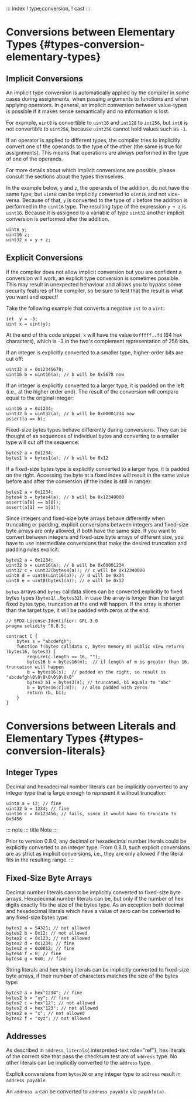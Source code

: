 ::: index
! type;conversion, ! cast
:::

# Conversions between Elementary Types {#types-conversion-elementary-types}

## Implicit Conversions

An implicit type conversion is automatically applied by the compiler in
some cases during assignments, when passing arguments to functions and
when applying operators. In general, an implicit conversion between
value-types is possible if it makes sense semantically and no
information is lost.

For example, `uint8` is convertible to `uint16` and `int128` to
`int256`, but `int8` is not convertible to `uint256`, because `uint256`
cannot hold values such as `-1`.

If an operator is applied to different types, the compiler tries to
implicitly convert one of the operands to the type of the other (the
same is true for assignments). This means that operations are always
performed in the type of one of the operands.

For more details about which implicit conversions are possible, please
consult the sections about the types themselves.

In the example below, `y` and `z`, the operands of the addition, do not
have the same type, but `uint8` can be implicitly converted to `uint16`
and not vice-versa. Because of that, `y` is converted to the type of `z`
before the addition is performed in the `uint16` type. The resulting
type of the expression `y + z` is `uint16`. Because it is assigned to a
variable of type `uint32` another implicit conversion is performed after
the addition.

``` solidity
uint8 y;
uint16 z;
uint32 x = y + z;
```

## Explicit Conversions

If the compiler does not allow implicit conversion but you are confident
a conversion will work, an explicit type conversion is sometimes
possible. This may result in unexpected behaviour and allows you to
bypass some security features of the compiler, so be sure to test that
the result is what you want and expect!

Take the following example that converts a negative `int` to a `uint`:

``` solidity
int  y = -3;
uint x = uint(y);
```

At the end of this code snippet, `x` will have the value `0xfffff..fd`
(64 hex characters), which is -3 in the two\'s complement representation
of 256 bits.

If an integer is explicitly converted to a smaller type, higher-order
bits are cut off:

``` solidity
uint32 a = 0x12345678;
uint16 b = uint16(a); // b will be 0x5678 now
```

If an integer is explicitly converted to a larger type, it is padded on
the left (i.e., at the higher order end). The result of the conversion
will compare equal to the original integer:

``` solidity
uint16 a = 0x1234;
uint32 b = uint32(a); // b will be 0x00001234 now
assert(a == b);
```

Fixed-size bytes types behave differently during conversions. They can
be thought of as sequences of individual bytes and converting to a
smaller type will cut off the sequence:

``` solidity
bytes2 a = 0x1234;
bytes1 b = bytes1(a); // b will be 0x12
```

If a fixed-size bytes type is explicitly converted to a larger type, it
is padded on the right. Accessing the byte at a fixed index will result
in the same value before and after the conversion (if the index is still
in range):

``` solidity
bytes2 a = 0x1234;
bytes4 b = bytes4(a); // b will be 0x12340000
assert(a[0] == b[0]);
assert(a[1] == b[1]);
```

Since integers and fixed-size byte arrays behave differently when
truncating or padding, explicit conversions between integers and
fixed-size byte arrays are only allowed, if both have the same size. If
you want to convert between integers and fixed-size byte arrays of
different size, you have to use intermediate conversions that make the
desired truncation and padding rules explicit:

``` solidity
bytes2 a = 0x1234;
uint32 b = uint16(a); // b will be 0x00001234
uint32 c = uint32(bytes4(a)); // c will be 0x12340000
uint8 d = uint8(uint16(a)); // d will be 0x34
uint8 e = uint8(bytes1(a)); // e will be 0x12
```

`bytes` arrays and `bytes` calldata slices can be converted explicitly
to fixed bytes types (`bytes1`/\.../`bytes32`). In case the array is
longer than the target fixed bytes type, truncation at the end will
happen. If the array is shorter than the target type, it will be padded
with zeros at the end.

``` solidity
// SPDX-License-Identifier: GPL-3.0
pragma solidity ^0.8.5;

contract C {
    bytes s = "abcdefgh";
    function f(bytes calldata c, bytes memory m) public view returns (bytes16, bytes3) {
        require(c.length == 16, "");
        bytes16 b = bytes16(m);  // if length of m is greater than 16, truncation will happen
        b = bytes16(s);  // padded on the right, so result is "abcdefgh\0\0\0\0\0\0\0\0"
        bytes3 b1 = bytes3(s); // truncated, b1 equals to "abc"
        b = bytes16(c[:8]);  // also padded with zeros
        return (b, b1);
    }
}
```

# Conversions between Literals and Elementary Types {#types-conversion-literals}

## Integer Types

Decimal and hexadecimal number literals can be implicitly converted to
any integer type that is large enough to represent it without
truncation:

``` solidity
uint8 a = 12; // fine
uint32 b = 1234; // fine
uint16 c = 0x123456; // fails, since it would have to truncate to 0x3456
```

::: note
::: title
Note
:::

Prior to version 0.8.0, any decimal or hexadecimal number literals could
be explicitly converted to an integer type. From 0.8.0, such explicit
conversions are as strict as implicit conversions, i.e., they are only
allowed if the literal fits in the resulting range.
:::

## Fixed-Size Byte Arrays

Decimal number literals cannot be implicitly converted to fixed-size
byte arrays. Hexadecimal number literals can be, but only if the number
of hex digits exactly fits the size of the bytes type. As an exception
both decimal and hexadecimal literals which have a value of zero can be
converted to any fixed-size bytes type:

``` solidity
bytes2 a = 54321; // not allowed
bytes2 b = 0x12; // not allowed
bytes2 c = 0x123; // not allowed
bytes2 d = 0x1234; // fine
bytes2 e = 0x0012; // fine
bytes4 f = 0; // fine
bytes4 g = 0x0; // fine
```

String literals and hex string literals can be implicitly converted to
fixed-size byte arrays, if their number of characters matches the size
of the bytes type:

``` solidity
bytes2 a = hex"1234"; // fine
bytes2 b = "xy"; // fine
bytes2 c = hex"12"; // not allowed
bytes2 d = hex"123"; // not allowed
bytes2 e = "x"; // not allowed
bytes2 f = "xyz"; // not allowed
```

## Addresses

As described in `address_literals`{.interpreted-text role="ref"}, hex
literals of the correct size that pass the checksum test are of
`address` type. No other literals can be implicitly converted to the
`address` type.

Explicit conversions from `bytes20` or any integer type to `address`
result in `address payable`.

An `address a` can be converted to `address payable` via `payable(a)`.
